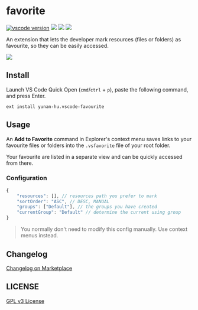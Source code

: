 # favorite

[![vscode version][vs-image]][vs-url]
![][install-url]
![][rate-url]
![][license-url]

An extension that lets the developer mark resources (files or folders) as favourite, so they can be easily accessed.

![](https://i-blog.csdnimg.cn/direct/00028da8f17645a8bdc78fba7f61aeb7.gif)

## Install

Launch VS Code Quick Open (`cmd`/`ctrl` + `p`), paste the following command, and press Enter.

```
ext install yunan-hu.vscode-favourite
```

## Usage

An **Add to Favorite** command in Explorer's context menu saves links to your favourite files or folders into the `.vsfavorite` file of your root folder.

Your favourite are listed in a separate view and can be quickly accessed from there.

### Configuration

```javascript
{
    "resources": [], // resources path you prefer to mark
    "sortOrder": "ASC", // DESC, MANUAL
    "groups": ["Default"], // the groups you have created
    "currentGroup": "Default" // determine the current using group
}
```

> You normally don't need to modify this config manually. Use context menus instead.

## Changelog

[Changelog on Marketplace](https://marketplace.visualstudio.com/items/yunan-hu.vscode-favourite/changelog)

## LICENSE

[GPL v3 License](https://github.com/huyunan/vscode-favourite/blob/main/LICENSE)

[vs-url]: https://marketplace.visualstudio.com/items?itemName=yunan-hu.vscode-favourite
[vs-image]: https://img.shields.io/visual-studio-marketplace/v/yunan-hu.vscode-favourite
[install-url]: https://img.shields.io/visual-studio-marketplace/i/yunan-hu.vscode-favourite
[rate-url]: https://img.shields.io/visual-studio-marketplace/r/yunan-hu.vscode-favourite
[license-url]: https://img.shields.io/github/license/leftstick/favourite
